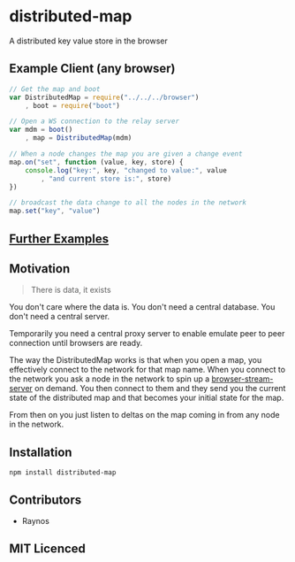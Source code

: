 # distributed-map

A distributed key value store in the browser

## Example Client (any browser)

``` js
// Get the map and boot
var DistributedMap = require("../../../browser")
    , boot = require("boot")

// Open a WS connection to the relay server
var mdm = boot()
    , map = DistributedMap(mdm)

// When a node changes the map you are given a change event
map.on("set", function (value, key, store) {
    console.log("key:", key, "changed to value:", value
        , "and current store is:", store)
})

// broadcast the data change to all the nodes in the network
map.set("key", "value")
```

## [Further Examples][2]

## Motivation

> There is data, it exists

You don't care where the data is. You don't need a central database. You don't need a central server. 

Temporarily you need a central proxy server to enable emulate peer to peer connection until browsers are ready.

The way the DistributedMap works is that when you open a map, you effectively connect to the network for that map name. When you connect to the network you ask a node in the network to spin up a [browser-stream-server][1] on demand. You then connect to them and they send you the current state of the distributed map and that becomes your initial state for the map.

From then on you just listen to deltas on the map coming in from any node in the network.

## Installation

`npm install distributed-map`

## Contributors

 - Raynos

## MIT Licenced

  [1]: https://github.com/Colingo/browser-stream-server
  [2]: https://github.com/Raynos/distributed-map/tree/master/examples